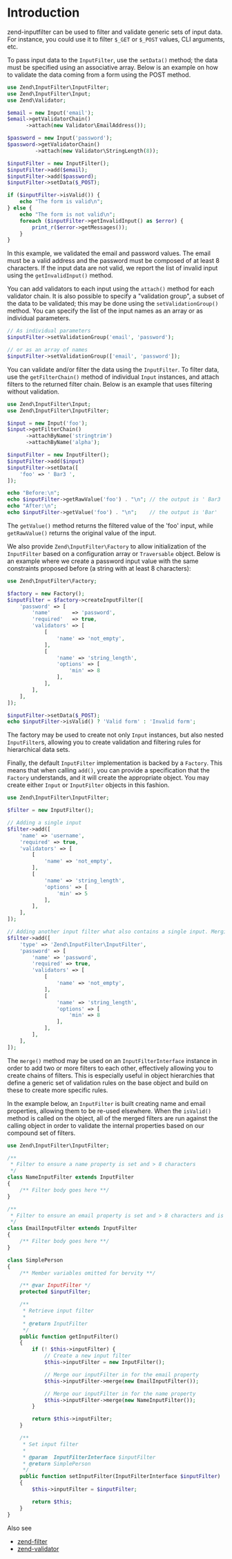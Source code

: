 # Introduction

zend-inputfilter can be used to filter and validate generic sets of input data.
For instance, you could use it to filter `$_GET` or `$_POST` values, CLI
arguments, etc.

To pass input data to the `InputFilter`, use the `setData()` method; the data
must be specified using an associative array. Below is an example on how to
validate the data coming from a form using the POST method.

```php
use Zend\InputFilter\InputFilter;
use Zend\InputFilter\Input;
use Zend\Validator;

$email = new Input('email');
$email->getValidatorChain()
      ->attach(new Validator\EmailAddress());

$password = new Input('password');
$password->getValidatorChain()
         ->attach(new Validator\StringLength(8));

$inputFilter = new InputFilter();
$inputFilter->add($email);
$inputFilter->add($password);
$inputFilter->setData($_POST);

if ($inputFilter->isValid()) {
    echo "The form is valid\n";
} else {
    echo "The form is not valid\n";
    foreach ($inputFilter->getInvalidInput() as $error) {
        print_r($error->getMessages());
    }
}
```

In this example, we validated the email and password values. The email must be a
valid address and the password must be composed of at least 8 characters. If the
input data are not valid, we report the list of invalid input using the
`getInvalidInput()` method.

You can add validators to each input using the `attach()` method for each
validator chain. It is also possible to specify a "validation group", a subset
of the data to be validated; this may be done using the `setValidationGroup()`
method. You can specify the list of the input names as an array or as individual
parameters.

```php
// As individual parameters
$inputFilter->setValidationGroup('email', 'password');

// or as an array of names
$inputFilter->setValidationGroup(['email', 'password']);
```

You can validate and/or filter the data using the `InputFilter`. To filter data,
use the `getFilterChain()` method of individual `Input` instances, and attach
filters to the returned filter chain. Below is an example that uses filtering
without validation.

```php
use Zend\InputFilter\Input;
use Zend\InputFilter\InputFilter;

$input = new Input('foo');
$input->getFilterChain()
      ->attachByName('stringtrim')
      ->attachByName('alpha');

$inputFilter = new InputFilter();
$inputFilter->add($input)
$inputFilter->setData([
    'foo' => ' Bar3 ',
]);

echo "Before:\n";
echo $inputFilter->getRawValue('foo') . "\n"; // the output is ' Bar3 '
echo "After:\n";
echo $inputFilter->getValue('foo') . "\n";    // the output is 'Bar'
```

The `getValue()` method returns the filtered value of the 'foo' input, while
`getRawValue()` returns the original value of the input.

We also provide `Zend\InputFilter\Factory` to allow initialization of the
`InputFilter` based on a configuration array or `Traversable` object. Below is
an example where we create a password input value with the same constraints
proposed before (a string with at least 8 characters):

```php
use Zend\InputFilter\Factory;

$factory = new Factory();
$inputFilter = $factory->createInputFilter([
    'password' => [
        'name'       => 'password',
        'required'   => true,
        'validators' => [
            [
                'name' => 'not_empty',
            ],
            [
                'name' => 'string_length',
                'options' => [
                    'min' => 8
                ],
            ],
        ],
    ],
]);

$inputFilter->setData($_POST);
echo $inputFilter->isValid() ? 'Valid form' : 'Invalid form';
```

The factory may be used to create not only `Input` instances, but also nested
`InputFilter`s, allowing you to create validation and filtering rules for
hierarchical data sets.

Finally, the default `InputFilter` implementation is backed by a `Factory`. This
means that when calling `add()`, you can provide a specification that the
`Factory` understands, and it will create the appropriate object. You may
create either `Input` or `InputFilter` objects in this fashion.

```php
use Zend\InputFilter\InputFilter;

$filter = new InputFilter();

// Adding a single input
$filter->add([
    'name' => 'username',
    'required' => true,
    'validators' => [
        [
            'name' => 'not_empty',
        ],
        [
            'name' => 'string_length',
            'options' => [
                'min' => 5
            ],
        ],
    ],
]);

// Adding another input filter what also contains a single input. Merging both.
$filter->add([
    'type' => 'Zend\InputFilter\InputFilter',
    'password' => [
        'name' => 'password',
        'required' => true,
        'validators' => [
            [
                'name' => 'not_empty',
            ],
            [
                'name' => 'string_length',
                'options' => [
                    'min' => 8
                ],
            ],
        ],
    ],
]);
```

The `merge()` method may be used on an `InputFilterInterface` instance in order
to add two or more filters to each other, effectively allowing you to create
chains of filters. This is especially useful in object hierarchies that define a
generic set of validation rules on the base object and build on these to create
more specific rules.

In the example below, an `InputFilter` is built creating name and email
properties, allowing them to be re-used elsewhere. When the `isValid()` method
is called on the object, all of the merged filters are run against the calling
object in order to validate the internal properties based on our compound set of
filters.

```php
use Zend\InputFilter\InputFilter;

/**
 * Filter to ensure a name property is set and > 8 characters
 */
class NameInputFilter extends InputFilter
{
    /** Filter body goes here **/
}

/**
 * Filter to ensure an email property is set and > 8 characters and is valid
 */
class EmailInputFilter extends InputFilter
{
    /** Filter body goes here **/
}

class SimplePerson
{
    /** Member variables omitted for bervity **/

    /** @var InputFilter */
    protected $inputFilter;

    /**
     * Retrieve input filter
     *
     * @return InputFilter
     */
    public function getInputFilter()
    {
        if (! $this->inputFilter) {
            // Create a new input filter
            $this->inputFilter = new InputFilter();

            // Merge our inputFilter in for the email property
            $this->inputFilter->merge(new EmailInputFilter());

            // Merge our inputFilter in for the name property
            $this->inputFilter->merge(new NameInputFilter());
        }

        return $this->inputFilter;
    }

    /**
     * Set input filter
     *
     * @param  InputFilterInterface $inputFilter
     * @return SimplePerson
     */
    public function setInputFilter(InputFilterInterface $inputFilter)
    {
        $this->inputFilter = $inputFilter;

        return $this;
    }
}
```

Also see

- [zend-filter](https://zendframework.github.io/zend-filter/)
- [zend-validator](https://github.com/zendframework/zend-validator/)
